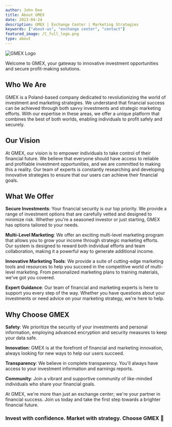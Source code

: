 ```yaml
---
author: John Doe
title: About GMEX
date: 2023-04-24
description: GMEX | Exchange Center | Marketing Strategies
keywords: ["about-us", "exchange center", "contact"]
featured_image: /C_full_logo.png
type: about
---
```

![GMEX Logo](/C_full_logo.png)

Welcome to GMEX, your gateway to innovative investment opportunities and secure profit-making solutions.

## Who We Are

GMEX is a Poland-based company dedicated to revolutionizing the world of investment and marketing strategies. We understand that financial success can be achieved through both savvy investments and strategic marketing efforts. With our expertise in these areas, we offer a unique platform that combines the best of both worlds, enabling individuals to profit safely and securely.

## Our Vision

At GMEX, our vision is to empower individuals to take control of their financial future. We believe that everyone should have access to reliable and profitable investment opportunities, and we are committed to making this a reality. Our team of experts is constantly researching and developing innovative strategies to ensure that our users can achieve their financial goals.

## What We Offer

**Secure Investments**: Your financial security is our top priority. We provide a range of investment options that are carefully vetted and designed to minimize risk. Whether you're a seasoned investor or just starting, GMEX has options tailored to your needs.

**Multi-Level Marketing**: We offer an exciting multi-level marketing program that allows you to grow your income through strategic marketing efforts. Our system is designed to reward both individual efforts and team collaboration, making it a powerful way to generate additional income.

**Innovative Marketing Tools**: We provide a suite of cutting-edge marketing tools and resources to help you succeed in the competitive world of multi-level marketing. From personalized marketing plans to training materials, we've got you covered.

**Expert Guidance**: Our team of financial and marketing experts is here to support you every step of the way. Whether you have questions about your investments or need advice on your marketing strategy, we're here to help.

## Why Choose GMEX

**Safety**: We prioritize the security of your investments and personal information, employing advanced encryption and security measures to keep your data safe.

**Innovation**: GMEX is at the forefront of financial and marketing innovation, always looking for new ways to help our users succeed.

**Transparency**: We believe in complete transparency. You'll always have access to your investment information and earnings reports.

**Community**: Join a vibrant and supportive community of like-minded individuals who share your financial goals.

At GMEX, we're more than just an exchange center; we're your partner in financial success. Join us today and take the first step towards a brighter financial future.

### Invest with confidence. Market with strategy. Choose GMEX 🚀